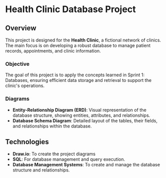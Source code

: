 # Health Clinic Database Project

## Overview

This project is designed for the **Health Clinic**, a fictional network of clinics. The main focus is on developing a robust database to manage patient records, appointments, and clinic information.

### Objective

The goal of this project is to apply the concepts learned in Sprint 1: Databases, ensuring efficient data storage and retrieval to support the clinic's operations.

### Diagrams

- **Entity-Relationship Diagram (ERD)**: Visual representation of the database structure, showing entities, attributes, and relationships.
- **Database Schema Diagram**: Detailed layout of the tables, their fields, and relationships within the database.

## Technologies 

- **Draw.io**: To create the project diagrams
- **SQL**: For database management and query execution.
- **Database Management Systems**: To create and manage the database structure and relationships.
  
